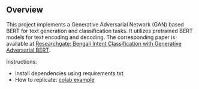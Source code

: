 ## Overview
This project implements a Generative Adversarial Network (GAN) based BERT for text generation and classification tasks. It utilizes pretrained BERT models for text encoding and decoding. The corresponding paper is available at [Researchgate: Bengali Intent Classification with Generative Adversarial BERT](https://www.researchgate.net/publication/378530127_Bengali_Intent_Classification_with_Generative_Adversarial_BERT).

Instructions:
- Install dependencies using requirements.txt
- How to replicate: [colab example](https://colab.research.google.com/drive/17km0Zmu7_m6Kv7UYt7pqKLjP9w4JDXHs#scrollTo=Nhe7bVIduxmT)
